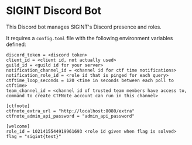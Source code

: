 # SIGINT Discord Bot

This Discord bot manages SIGINT's Discord presence and roles.

It requires a `config.toml` file with the following environment variables defined:

```
discord_token = <discord token>
client_id = <client id, not actually used>
guild_id = <guild id for your server>
notification_channel_id = <channel id for ctf time notifications>
notification_role_id = <role id that is pinged for each query>
ctftime_loop_seconds = 120 <time in seconds between each poll to ctftime>
team_channel_id = <channel id of trusted team members have access to, command to create CTFNote account can run in this channel>

[ctfnote]
ctfnote_extra_url = "http://localhost:8080/extra"
ctfnote_admin_api_password = "admin_api_password"

[welcome]
role_id = 1021415544919961693 <role id given when flag is solved>
flag = "sigint{test}"

```
